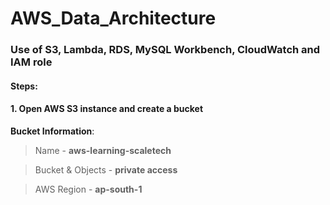 # AWS_Data_Architecture
### Use of S3, Lambda, RDS, MySQL Workbench, CloudWatch and IAM role
#### Steps:
#### 1. Open AWS S3 instance and create a bucket

**Bucket Information**:

> Name - **aws-learning-scaletech**

> Bucket & Objects - **private access**

> AWS Region - **ap-south-1**

